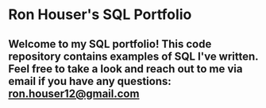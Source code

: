 # Ron Houser's SQL Portfolio

## Welcome to my SQL portfolio! This code repository contains examples of SQL I've written. Feel free to take a look and reach out to me via email if you have any questions: ron.houser12@gmail.com
